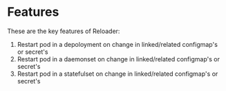 # Features

These are the key features of Reloader:

1. Restart pod in a depoloyment on change in linked/related configmap's or secret's
2. Restart pod in a daemonset on change in linked/related configmap's or secret's
3. Restart pod in a statefulset on change in linked/related configmap's or secret's
